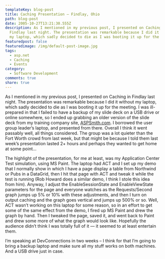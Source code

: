 ```yaml
---
templateKey: blog-post
title: Caching Presentation – Findlay, Ohio
path: blog-post
date: 2005-10-27T13:21:30.555Z
description: As I mentioned in my previous post, I presented on Caching in
  Findlay last night. The presentation was remarkable because I did it without
  my laptop, which sadly decided to die as I was booting it up for the meeting.
featuredpost: false
featuredimage: /img/default-post-image.jpg
tags:
  - asp.net
  - Caching
  - Events
category:
  - Software Development
comments: true
share: true
---
```

<!--StartFragment-->

As I mentioned in my previous post, I presented on Caching in Findlay last night. The presentation was remarkable because I did it without my laptop, which sadly decided to die as I was booting it up for the meeting. I was ill-prepared in that I failed to have a backup of my slide deck on a USB drive or online somewhere, so I ended up grabbing an older version of the slide deck from my training company site, [ASPSmith.com](http://aspsmith.com/). I borrowed the user group leader’s laptop, and presented from there. Overall I think it went passably well, all things considered. The group was a lot quieter than the Fort Worth crowd from last week, but that might be because I told them last week’s presentation lasted 2+ hours and perhaps they wanted to get home at some point…

The highlight of the presentation, for me at least, was my Application Center Test simulation, using MS Paint. The laptop had ACT and I set up my demo that I normally show in which I have a page display a table from Northwind or Pubs in a DataGrid, then I hit that page with ACT and tweak it while the test is running (Rob Howard does a similar demo, I think I stole this idea from him). Anyway, I adjust the EnableSessionState and EnableViewState parameters for the page and everyone watches as the Requests/Second graph jumps up 5% or 10% with these adjustments, and then I turn on output caching and the graph goes vertical and jumps up 500% or so. Well, ACT wasn’t working on this laptop for some reason, so in an effort to get some of the same effect from the demo, I fired up MS Paint and drew the graph by hand. Then I tweaked the page, saved it, and went back to Paint and drew some more of what the graph would look like. Hopefully the audience didn’t think I was totally full of it — it seemed to at least entertain them.

I’m speaking at DevConnections in two weeks – I think for that I’m going to bring a backup laptop and make sure all my stuff works on both machines. And a USB drive just in case.

<!--EndFragment-->